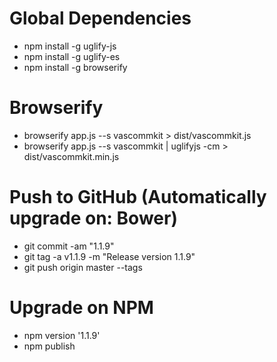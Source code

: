 # Global Dependencies
- npm install -g uglify-js
- npm install -g uglify-es
- npm install -g browserify

# Browserify
- browserify app.js --s vascommkit > dist/vascommkit.js
- browserify app.js --s vascommkit | uglifyjs -cm > dist/vascommkit.min.js

# Push to GitHub (Automatically upgrade on: Bower)
- git commit -am "1.1.9"
- git tag -a v1.1.9 -m "Release version 1.1.9"
- git push origin master --tags

# Upgrade on NPM
- npm version '1.1.9'
- npm publish